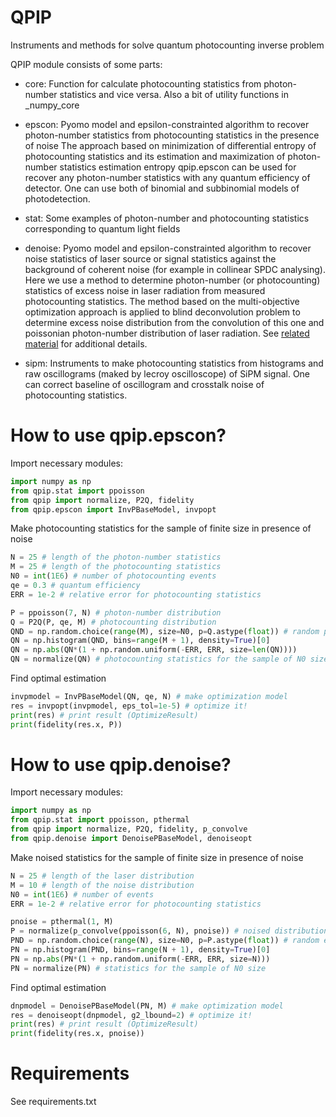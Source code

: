 # QPIP
 Instruments and methods for solve quantum photocounting inverse problem

QPIP module consists of some parts:
- core: Function for calculate photocounting statistics from photon-number statistics and vice versa. Also a bit of utility functions in _numpy_core
- epscon: 
    Pyomo model and epsilon-constrainted algorithm to recover photon-number statistics from photocounting statistics in the presence of noise
    The approach based on minimization of differential entropy of photocounting statistics and its estimation and maximization of photon-number statistics estimation entropy
    qpip.epscon can be used for recover any photon-number statistics with any quantum efficiency of detector.
    One can use both of binomial and subbinomial models of photodetection.
- stat: Some examples of photon-number and photocounting statistics corresponding to quantum light fields
- denoise:
    Pyomo model and epsilon-constrainted algorithm to recover noise statistics of laser source or signal statistics against the background of coherent noise (for example in collinear SPDC analysing). Here we use a method to determine photon-number (or photocounting) statistics of excess noise in laser radiation from measured photocounting statistics. The method based on the multi-objective optimization approach is applied to blind deconvolution problem to determine excess noise distribution from the convolution of this one and poissonian photon-number distribution of laser radiation. See [related material](http://www.researchgate.net/publication/345087870) for additional details.

- sipm:
    Instruments to make photocounting statistics from histograms and raw oscillograms (maked by lecroy oscilloscope) of SiPM signal. One can correct baseline of oscillogram and crosstalk noise of photocounting statistics.

# How to use qpip.epscon?
Import necessary modules:
```python
import numpy as np
from qpip.stat import ppoisson
from qpip import normalize, P2Q, fidelity
from qpip.epscon import InvPBaseModel, invpopt
```
Make photocounting statistics for the sample of finite size in presence of noise
```python
N = 25 # length of the photon-number statistics
M = 25 # length of the photocounting statistics
N0 = int(1E6) # number of photocounting events
qe = 0.3 # quantum efficiency
ERR = 1e-2 # relative error for photocounting statistics

P = ppoisson(7, N) # photon-number distribution
Q = P2Q(P, qe, M) # photocounting distribution
QND = np.random.choice(range(M), size=N0, p=Q.astype(float)) # random photocounting events
QN = np.histogram(QND, bins=range(M + 1), density=True)[0] 
QN = np.abs(QN*(1 + np.random.uniform(-ERR, ERR, size=len(QN))))
QN = normalize(QN) # photocounting statistics for the sample of N0 size
```
Find optimal estimation
```python
invpmodel = InvPBaseModel(QN, qe, N) # make optimization model
res = invpopt(invpmodel, eps_tol=1e-5) # optimize it!
print(res) # print result (OptimizeResult)
print(fidelity(res.x, P))
```

# How to use qpip.denoise?
Import necessary modules:
```python
import numpy as np
from qpip.stat import ppoisson, pthermal
from qpip import normalize, P2Q, fidelity, p_convolve
from qpip.denoise import DenoisePBaseModel, denoiseopt
```
Make noised statistics for the sample of finite size in presence of noise
```python
N = 25 # length of the laser distribution
M = 10 # length of the noise distribution
N0 = int(1E6) # number of events
ERR = 1e-2 # relative error for photocounting statistics

pnoise = pthermal(1, M)
P = normalize(p_convolve(ppoisson(6, N), pnoise)) # noised distribution
PND = np.random.choice(range(N), size=N0, p=P.astype(float)) # random events
PN = np.histogram(PND, bins=range(N + 1), density=True)[0] 
PN = np.abs(PN*(1 + np.random.uniform(-ERR, ERR, size=N)))
PN = normalize(PN) # statistics for the sample of N0 size
```
Find optimal estimation
```python
dnpmodel = DenoisePBaseModel(PN, M) # make optimization model
res = denoiseopt(dnpmodel, g2_lbound=2) # optimize it!
print(res) # print result (OptimizeResult)
print(fidelity(res.x, pnoise))
```

# Requirements
See requirements.txt
